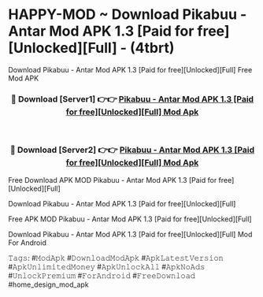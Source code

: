 # HAPPY-MOD ~ Download Pikabuu - Antar Mod APK 1.3 [Paid for free][Unlocked][Full] - (4tbrt)
Download Pikabuu - Antar Mod APK 1.3 [Paid for free][Unlocked][Full] Free Mod APK

<div align="center">
<h3>🔴 Download [Server1] 👉👉 <a href="https://apk-comot.site?title=Pikabuu_-_Antar_Mod_APK_1.3_[Paid_for_free][Unlocked][Full]">Pikabuu - Antar Mod APK 1.3 [Paid for free][Unlocked][Full] Mod Apk</a></h3><br>

<h3>🔴 Download [Server2] 👉👉 <a href="https://apk-comot.site?title=Pikabuu_-_Antar_Mod_APK_1.3_[Paid_for_free][Unlocked][Full]">Pikabuu - Antar Mod APK 1.3 [Paid for free][Unlocked][Full] Mod Apk</a></h3>
</div>


Free Download APK MOD Pikabuu - Antar Mod APK 1.3 [Paid for free][Unlocked][Full]

Download Pikabuu - Antar Mod APK 1.3 [Paid for free][Unlocked][Full] 

Free APK MOD Pikabuu - Antar Mod APK 1.3 [Paid for free][Unlocked][Full] 

Download Pikabuu - Antar Mod APK 1.3 [Paid for free][Unlocked][Full] Mod For Android

𝚃𝚊𝚐𝚜: #𝙼𝚘𝚍𝙰𝚙𝚔 #𝙳𝚘𝚠𝚗𝚕𝚘𝚊𝚍𝙼𝚘𝚍𝙰𝚙𝚔 #𝙰𝚙𝚔𝙻𝚊𝚝𝚎𝚜𝚝𝚅𝚎𝚛𝚜𝚒𝚘𝚗 #𝙰𝚙𝚔𝚄𝚗𝚕𝚒𝚖𝚒𝚝𝚎𝚍𝙼𝚘𝚗𝚎𝚢 #𝙰𝚙𝚔𝚄𝚗𝚕𝚘𝚌𝚔𝙰𝚕𝚕 #𝙰𝚙𝚔𝙽𝚘𝙰𝚍𝚜 #𝚄𝚗𝚕𝚘𝚌𝚔𝙿𝚛𝚎𝚖𝚒𝚞𝚖 #𝙵𝚘𝚛𝙰𝚗𝚍𝚛𝚘𝚒𝚍 #𝙵𝚛𝚎𝚎𝙳𝚘𝚠𝚗𝚕𝚘𝚊𝚍 #home_design_mod_apk